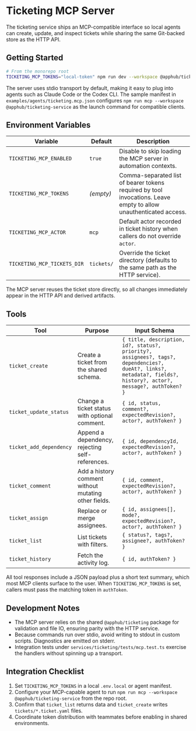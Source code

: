 # Ticketing MCP Server

The ticketing service ships an MCP-compatible interface so local agents can create, update, and inspect tickets while sharing the same Git-backed store as the HTTP API.

## Getting Started

```bash
# From the monorepo root
TICKETING_MCP_TOKENS="local-token" npm run dev --workspace @apphub/ticketing-service # or npm run mcp ...
```

The server uses stdio transport by default, making it easy to plug into agents such as Claude Code or the Codex CLI. The sample manifest in `examples/agents/ticketing.mcp.json` configures `npm run mcp --workspace @apphub/ticketing-service` as the launch command for compatible clients.

## Environment Variables

| Variable | Default | Description |
| --- | --- | --- |
| `TICKETING_MCP_ENABLED` | `true` | Disable to skip loading the MCP server in automation contexts. |
| `TICKETING_MCP_TOKENS` | *(empty)* | Comma-separated list of bearer tokens required by tool invocations. Leave empty to allow unauthenticated access. |
| `TICKETING_MCP_ACTOR` | `mcp` | Default actor recorded in ticket history when callers do not override `actor`. |
| `TICKETING_MCP_TICKETS_DIR` | `tickets/` | Override the ticket directory (defaults to the same path as the HTTP service). |

The MCP server reuses the ticket store directly, so all changes immediately appear in the HTTP API and derived artifacts.

## Tools

| Tool | Purpose | Input Schema |
| --- | --- | --- |
| `ticket_create` | Create a ticket from the shared schema. | `{ title, description, id?, status?, priority?, assignees?, tags?, dependencies?, dueAt?, links?, metadata?, fields?, history?, actor?, message?, authToken? }` |
| `ticket_update_status` | Change a ticket status with optional comment. | `{ id, status, comment?, expectedRevision?, actor?, authToken? }` |
| `ticket_add_dependency` | Append a dependency, rejecting self-references. | `{ id, dependencyId, expectedRevision?, actor?, authToken? }` |
| `ticket_comment` | Add a history comment without mutating other fields. | `{ id, comment, expectedRevision?, actor?, authToken? }` |
| `ticket_assign` | Replace or merge assignees. | `{ id, assignees[], mode?, expectedRevision?, actor?, authToken? }` |
| `ticket_list` | List tickets with filters. | `{ status?, tags?, assignee?, authToken? }` |
| `ticket_history` | Fetch the activity log. | `{ id, authToken? }` |

All tool responses include a JSON payload plus a short text summary, which most MCP clients surface to the user. When `TICKETING_MCP_TOKENS` is set, callers must pass the matching token in `authToken`.

## Development Notes

- The MCP server relies on the shared `@apphub/ticketing` package for validation and file IO, ensuring parity with the HTTP service.
- Because commands run over stdio, avoid writing to stdout in custom scripts. Diagnostics are emitted on stderr.
- Integration tests under `services/ticketing/tests/mcp.test.ts` exercise the handlers without spinning up a transport.

## Integration Checklist

1. Set `TICKETING_MCP_TOKENS` in a local `.env.local` or agent manifest.
2. Configure your MCP-capable agent to run `npm run mcp --workspace @apphub/ticketing-service` from the repo root.
3. Confirm that `ticket_list` returns data and `ticket_create` writes `tickets/*.ticket.yaml` files.
4. Coordinate token distribution with teammates before enabling in shared environments.
